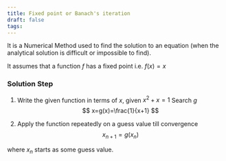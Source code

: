 ```yaml
---
title: Fixed point or Banach's iteration
draft: false
tags:
---
```

  

It is a Numerical Method used to find the solution to an equation (when the analytical solution is difficult or impossible to find). 

It assumes that a function $f$ has a fixed point i.e. $f(x)=x$ 

### Solution Step
1. Write the given function in terms of $x$, 
	given $x^2+x=1$
	Search $g$	
$$
x=g(x)=\frac{1}{x+1}
$$

1. Apply the function repeatedly on a guess value till convergence 
$$
x_{n+1}=g(x_n)
$$

where $x_n$ starts as some guess value. 



